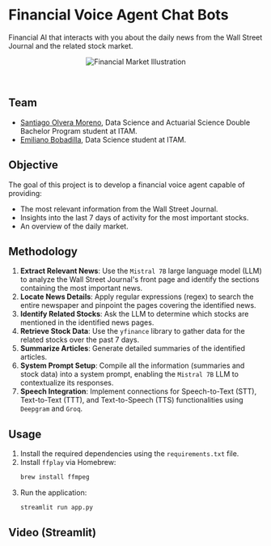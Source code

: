 # Financial Voice Agent Chat Bots
Financial AI that interacts with you about the daily news from the Wall Street Journal and the related stock market.

<p align="center">
  <img src="https://github.com/user-attachments/assets/79ec3e74-aa90-4d17-9397-d9d14da43277" alt="Financial Market Illustration">
</p>

<br>

## Team

- [Santiago Olvera Moreno](https://github.com/SantiOlvera), Data Science and Actuarial Science Double Bachelor Program student at ITAM.
- [Emiliano Bobadilla](https://github.com/BobadillaE), Data Science student at ITAM.

## Objective

The goal of this project is to develop a financial voice agent capable of providing:
- The most relevant information from the Wall Street Journal.
- Insights into the last 7 days of activity for the most important stocks.
- An overview of the daily market.

## Methodology

1. **Extract Relevant News**: Use the `Mistral 7B` large language model (LLM) to analyze the Wall Street Journal's front page and identify the sections containing the most important news.
2. **Locate News Details**: Apply regular expressions (regex) to search the entire newspaper and pinpoint the pages covering the identified news.
3. **Identify Related Stocks**: Ask the LLM to determine which stocks are mentioned in the identified news pages.
4. **Retrieve Stock Data**: Use the `yfinance` library to gather data for the related stocks over the past 7 days.
5. **Summarize Articles**: Generate detailed summaries of the identified articles.
6. **System Prompt Setup**: Compile all the information (summaries and stock data) into a system prompt, enabling the `Mistral 7B` LLM to contextualize its responses.
7. **Speech Integration**: Implement connections for Speech-to-Text (STT), Text-to-Text (TTT), and Text-to-Speech (TTS) functionalities using `Deepgram` and `Groq`.

## Usage

1. Install the required dependencies using the `requirements.txt` file.
2. Install `ffplay` via Homebrew:
   ```bash
   brew install ffmpeg
   ```
3. Run the application:
   ```bash
   streamlit run app.py
   ```

## Video (Streamlit)


